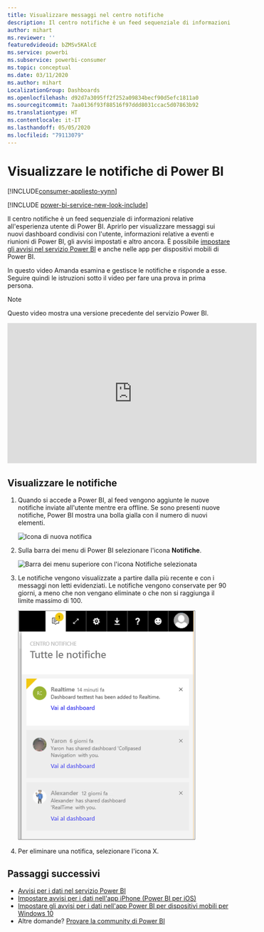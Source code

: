 ```yaml
---
title: Visualizzare messaggi nel centro notifiche
description: Il centro notifiche è un feed sequenziale di informazioni relative all'esperienza utente di Power BI.
author: mihart
ms.reviewer: ''
featuredvideoid: bZMSv5KAlcE
ms.service: powerbi
ms.subservice: powerbi-consumer
ms.topic: conceptual
ms.date: 03/11/2020
ms.author: mihart
LocalizationGroup: Dashboards
ms.openlocfilehash: d92d7a3095ff2f252a09834becf90d5efc1811a0
ms.sourcegitcommit: 7aa0136f93f88516f97ddd8031ccac5d07863b92
ms.translationtype: HT
ms.contentlocale: it-IT
ms.lasthandoff: 05/05/2020
ms.locfileid: "79113079"
---
```

# <a name="view-power-bi-notifications"></a>Visualizzare le notifiche di Power BI

[!INCLUDE[consumer-appliesto-yynn](../includes/consumer-appliesto-yynn.md)]

[!INCLUDE [power-bi-service-new-look-include](../includes/power-bi-service-new-look-include.md)]

Il centro notifiche è un feed sequenziale di informazioni relative all'esperienza utente di Power BI. Aprirlo per visualizzare messaggi sui nuovi dashboard condivisi con l'utente, informazioni relative a eventi e riunioni di Power BI, gli avvisi impostati e altro ancora. È possibile [impostare gli avvisi nel servizio Power BI](end-user-alerts.md) e anche nelle app per dispositivi mobili di Power BI.

In questo video Amanda esamina e gestisce le notifiche e risponde a esse. Seguire quindi le istruzioni sotto il video per fare una prova in prima persona.    

> [!NOTE]
> Questo video mostra una versione precedente del servizio Power BI. 

<iframe width="560" height="315" src="https://www.youtube.com/embed/bZMSv5KAlcE" frameborder="0" allowfullscreen></iframe>

## <a name="view-your-notifications"></a>Visualizzare le notifiche
1. Quando si accede a Power BI, al feed vengono aggiunte le nuove notifiche inviate all'utente mentre era offline. Se sono presenti nuove notifiche, Power BI mostra una bolla gialla con il numero di nuovi elementi.
   
   ![Icona di nuova notifica](./media/end-user-notification-center/power-bi-new-notification.png)
2. Sulla barra dei menu di Power BI selezionare l'icona **Notifiche**.
   
   ![Barra dei menu superiore con l'icona Notifiche selezionata](./media/end-user-notification-center/power-bi-notifications-icon.png)
3. Le notifiche vengono visualizzate a partire dalla più recente e con i messaggi non letti evidenziati. Le notifiche vengono conservate per 90 giorni, a meno che non vengano eliminate o che non si raggiunga il limite massimo di 100.
   
   ![Centro notifiche](./media/end-user-notification-center/power-bi-notification-center.png)
4. Per eliminare una notifica, selezionare l'icona X.

## <a name="next-steps"></a>Passaggi successivi
* [Avvisi per i dati nel servizio Power BI](end-user-alerts.md)
* [Impostare avvisi per i dati nell'app iPhone (Power BI per iOS)](mobile/mobile-set-data-alerts-in-the-mobile-apps.md)
* [Impostare gli avvisi per i dati nell'app Power BI per dispositivi mobili per Windows 10](mobile/mobile-set-data-alerts-in-the-mobile-apps.md)
* Altre domande? [Provare la community di Power BI](https://community.powerbi.com/)

